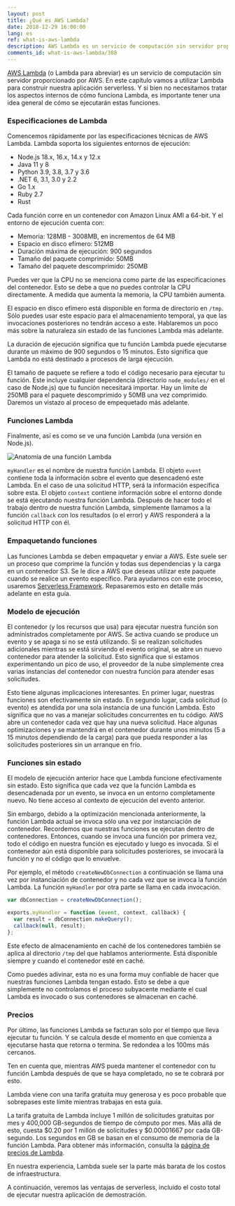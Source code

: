 ```yaml
---
layout: post
title: ¿Qué es AWS Lambda?
date: 2018-12-29 16:00:00
lang: es
ref: what-is-aws-lambda
description: AWS Lambda es un servicio de computación sin servidor proporcionado por Amazon Web Services. Ejecuta partes de código (llamadas funciones Lambda) en contenedores sin estado que se activan bajo demanda para responder a eventos (como solicitudes HTTP). Los contenedores se apagan cuando la función ha finalizado su ejecución. Los usuarios pagan solo por el tiempo que lleva ejecutar la función.
comments_id: what-is-aws-lambda/308
---
```


[AWS Lambda](https://aws.amazon.com/lambda/) (o Lambda para abreviar) es un servicio de computación sin servidor proporcionado por AWS. En este capítulo vamos a utilizar Lambda para construir nuestra aplicación serverless. Y si bien no necesitamos tratar los aspectos internos de cómo funciona Lambda, es importante tener una idea general de cómo se ejecutarán estas funciones.

### Especificaciones de Lambda

Comencemos rápidamente por las especificaciones técnicas de AWS Lambda. Lambda soporta los siguientes entornos de ejecución:

- Node.js 18.x, 16.x, 14.x y 12.x
- Java 11 y 8
- Python 3.9, 3.8, 3.7 y 3.6
- .NET 6, 3.1, 3.0 y 2.2
- Go 1.x
- Ruby 2.7
- Rust

Cada función corre en un contenedor con Amazon Linux AMI a 64-bit. Y el entorno de ejecución cuenta con:

- Memoria: 128MB - 3008MB, en incrementos de 64 MB
- Espacio en disco efímero: 512MB
- Duración máxima de ejecución: 900 segundos
- Tamaño del paquete comprimido: 50MB
- Tamaño del paquete descomprimido: 250MB

Puedes ver que la CPU no se menciona como parte de las especificaciones del contenedor. Esto se debe a que no puedes controlar la CPU directamente. A medida que aumenta la memoria, la CPU también aumenta.

El espacio en disco efímero está disponible en forma de directorio en `/tmp`. Sólo puedes usar este espacio para el almacenamiento temporal, ya que las invocaciones posteriores no tendrán acceso a este. Hablaremos un poco más sobre la naturaleza sin estado de las funciones Lambda más adelante.

La duración de ejecución significa que tu función Lambda puede ejecutarse durante un máximo de 900 segundos o 15 minutos. Esto significa que Lambda no está destinado a procesos de larga ejecución.

El tamaño de paquete se refiere a todo el código necesario para ejecutar tu función. Este incluye cualquier dependencia (directorio `node_modules/` en el caso de Node.js) que tu función necesitará importar. Hay un límite de 250MB para el paquete descomprimido y 50MB una vez comprimido. Daremos un vistazo al proceso de empequetado más adelante.

### Funciones Lambda

Finalmente, así es como se ve una función Lambda (una versión en Node.js).

![Anatomía de una función Lambda](/assets/anatomy-of-a-lambda-function.png)

`myHandler` es el nombre de nuestra función Lambda. El objeto `event` contiene toda la información sobre el evento que desencadenó este Lambda. En el caso de una solicitud HTTP, será la información específica sobre esta. El objeto `context` contiene información sobre el entorno donde se está ejecutando nuestra función Lambda. Después de hacer todo el trabajo dentro de nuestra función Lambda, simplemente llamamos a la función `callback` con los resultados (o el error) y AWS responderá a la solicitud HTTP con él.

### Empaquetando funciones

Las funciones Lambda se deben empaquetar y enviar a AWS. Este suele ser un proceso que comprime la función y todas sus dependencias y la carga en un contenedor S3. Se le dice a AWS que deseas utilizar este paquete cuando se realice un evento específico. Para ayudarnos con este proceso, usaremos [Serverless Framework](https://serverless.com). Repasaremos esto en detalle más adelante en esta guía.

### Modelo de ejecución

El contenedor (y los recursos que usa) para ejecutar nuestra función son administrados completamente por AWS. Se activa cuando se produce un evento y se apaga si no se está utilizando. Si se realizan solicitudes adicionales mientras se está sirviendo el evento original, se abre un nuevo contenedor para atender la solicitud. Esto significa que si estamos experimentando un pico de uso, el proveedor de la nube simplemente crea varias instancias del contenedor con nuestra función para atender esas solicitudes.

Esto tiene algunas implicaciones interesantes. En primer lugar, nuestras funciones son efectivamente sin estado. En segundo lugar, cada solicitud (o evento) es atendida por una sola instancia de una función Lambda. Esto significa que no vas a manejar solicitudes concurrentes en tu código. AWS abre un contenedor cada vez que hay una nueva solicitud. Hace algunas optimizaciones y se mantendrá en el contenedor durante unos minutos (5 a 15 minutos dependiendo de la carga) para que pueda responder a las solicitudes posteriores sin un arranque en frío.

### Funciones sin estado

El modelo de ejecución anterior hace que Lambda funcione efectivamente sin estado. Esto significa que cada vez que la función Lambda es desencadenada por un evento, se invoca en un entorno completamente nuevo. No tiene acceso al contexto de ejecución del evento anterior.

Sin embargo, debido a la optimización mencionada anteriormente, la función Lambda actual se invoca sólo una vez por instanciación de contenedor. Recordemos que nuestras funciones se ejecutan dentro de contenedores. Entonces, cuando se invoca una función por primera vez, todo el código en nuestra función es ejecutado y luego es invocada. Si el contenedor aún está disponible para solicitudes posteriores, se invocará la función y no el código que lo envuelve.

Por ejemplo, el método `createNewDbConnection` a continuación se llama una vez por instanciación de contenedor y no cada vez que se invoca la función Lambda. La función `myHandler` por otra parte se llama en cada invocación.

```js
var dbConnection = createNewDbConnection();

exports.myHandler = function (event, context, callback) {
  var result = dbConnection.makeQuery();
  callback(null, result);
};
```

Este efecto de almacenamiento en caché de los contenedores también se aplica al directorio `/tmp` del que hablamos anteriormente. Está disponible siempre y cuando el contenedor esté en caché.

Como puedes adivinar, esta no es una forma muy confiable de hacer que nuestras funciones Lambda tengan estado. Esto se debe a que simplemente no controlamos el proceso subyacente mediante el cual Lambda es invocado o sus contenedores se almacenan en caché.

### Precios

Por último, las funciones Lambda se facturan solo por el tiempo que lleva ejecutar tu función. Y se calcula desde el momento en que comienza a ejecutarse hasta que retorna o termina. Se redondea a los 100ms más cercanos.

Ten en cuenta que, mientras AWS pueda mantener el contenedor con tu función Lambda después de que se haya completado, no se te cobrará por esto.

Lambda viene con una tarifa gratuita muy generosa y es poco probable que sobrepases este límite mientras trabajas en esta guía.

La tarifa gratuita de Lambda incluye 1 millón de solicitudes gratuitas por mes y 400,000 GB-segundos de tiempo de cómputo por mes. Más allá de esto, cuesta $0.20 por 1 millón de solicitudes y $0.00001667 por cada GB-segundo. Los segundos en GB se basan en el consumo de memoria de la función Lambda. Para obtener más información, consulta la [página de precios de Lambda](https://aws.amazon.com/lambda/pricing/).

En nuestra experiencia, Lambda suele ser la parte más barata de los costos de infraestructura.

A continuación, veremos las ventajas de serverless, incluido el costo total de ejecutar nuestra aplicación de demostración.
